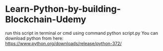# Learn-Python-by-building-Blockchain-Udemy
run this script in terminal or cmd
using command
       python script.py
You can download python from here: https://www.python.org/downloads/release/python-372/

